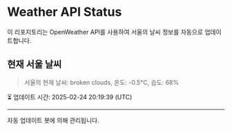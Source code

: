 
# Weather API Status

이 리포지토리는 OpenWeather API를 사용하여 서울의 날씨 정보를 자동으로 업데이트합니다.

## 현재 서울 날씨
> 서울의 현재 날씨: broken clouds, 온도: -0.5°C, 습도: 68%

⏳ 업데이트 시간: 2025-02-24 20:19:39 (UTC)

---
자동 업데이트 봇에 의해 관리됩니다.
